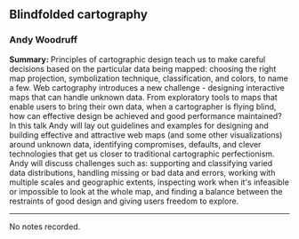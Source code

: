 ## Blindfolded cartography

### Andy Woodruff

__Summary:__
Principles of cartographic design teach us to make careful decisions based on the particular data being mapped: choosing the right map projection, symbolization technique, classification, and colors, to name a few. Web cartography introduces a new challenge - designing interactive maps that can handle unknown data. From exploratory tools to maps that enable users to bring their own data, when a cartographer is flying blind, how can effective design be achieved and good performance maintained? In this talk Andy will lay out guidelines and examples for designing and building effective and attractive web maps (and some other visualizations) around unknown data, identifying compromises, defaults, and clever technologies that get us closer to traditional cartographic perfectionism. Andy will discuss challenges such as: supporting and classifying varied data distributions, handling missing or bad data and errors, working with multiple scales and geographic extents, inspecting work when it's infeasible or impossible to look at the whole map, and finding a balance between the restraints of good design and giving users freedom to explore.

---

No notes recorded.
